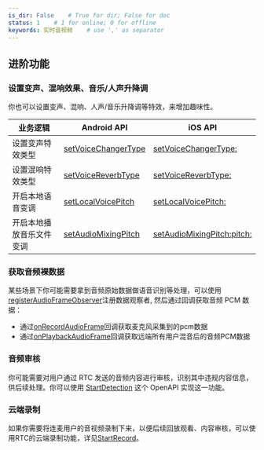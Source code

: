 ```yaml
---
is_dir: False    # True for dir; False for doc
status: 1    # 1 for online; 0 for offline
keywords: 实时音视频    # use ',' as separator
---
```


## 进阶功能

### 设置变声、混响效果、音乐/人声升降调
你也可以设置变声、混响、人声/音乐升降调等特效，来增加趣味性。

|**业务逻辑** |**Android** **API** |**iOS** **API** |
|---|---|---|
|设置变声特效类型 |[setVoiceChangerType](Android-api#setvoicechangertype) |[setVoiceChangerType:](iOS-api#setvoicechangertype) |
|设置混响特效类型 |[setVoiceReverbType](Android-api#setvoicereverbtype) |[setVoiceReverbType:](iOS-api#setvoicereverbtype) |
|开启本地语音变调 |[setLocalVoicePitch](Android-api#setlocalvoicepitch) |[setLocalVoicePitch:](iOS-api#setlocalvoicepitch) |
|开启本地播放音乐文件变调 |[setAudioMixingPitch](Android-api#setaudiomixingpitch) |[setAudioMixingPitch:pitch:](iOS-api#setaudiomixingpitch-pitch) |

### 获取音频裸数据

某些场景下你可能需要拿到音频原始数据做语音识别等处理，可以使用[registerAudioFrameObserver](Android-api#RTCVideo-registeraudioframeobserver)注册数据观察者, 然后通过回调获取音频 PCM 数据：

* 通过[onRecordAudioFrame](Android-callback#IAudioFrameObserver-onrecordaudioframe)回调获取麦克风采集到的pcm数据
* 通过[onPlaybackAudioFrame](Android-callback#onplaybackaudioframe)回调获取远端所有用户混音后的音频PCM数据

### 音频审核

你可能需要对用户通过 RTC 发送的音频内容进行审核，识别其中违规内容信息，供后续处理。你可以使用 [StartDetection](104531) 这个 OpenAPI 实现这一功能。

### 云端录制

如果你需要将连麦用户的音视频录制下来，以便后续回放观看、内容审核，可以使用RTC的云端录制功能，详见[StartRecord](69844)。
